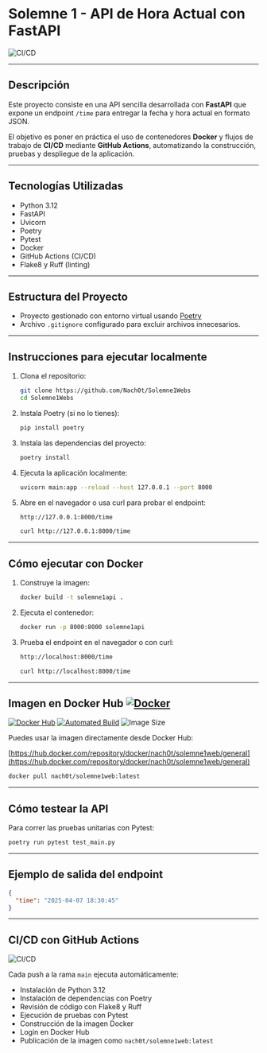# Solemne 1 - API de Hora Actual con FastAPI

![CI/CD](https://github.com/nach0t/solemne1web/actions/workflows/main.yml/badge.svg)

---

## Descripción

Este proyecto consiste en una API sencilla desarrollada con **FastAPI** que expone un endpoint `/time` para entregar la fecha y hora actual en formato JSON.

El objetivo es poner en práctica el uso de contenedores **Docker** y flujos de trabajo de **CI/CD** mediante **GitHub Actions**, automatizando la construcción, pruebas y despliegue de la aplicación.

---

## Tecnologías Utilizadas

- Python 3.12  
- FastAPI  
- Uvicorn  
- Poetry  
- Pytest  
- Docker  
- GitHub Actions (CI/CD)  
- Flake8 y Ruff (linting)  

---

## Estructura del Proyecto

- Proyecto gestionado con entorno virtual usando [Poetry](https://python-poetry.org/)
- Archivo `.gitignore` configurado para excluir archivos innecesarios.

---

## Instrucciones para ejecutar localmente

1. Clona el repositorio:

   ```bash
   git clone https://github.com/Nach0t/Solemne1Webs
   cd Solemne1Webs
   ```

2. Instala Poetry (si no lo tienes):

   ```bash
   pip install poetry
   ```

3. Instala las dependencias del proyecto:

   ```bash
   poetry install
   ```

4. Ejecuta la aplicación localmente:

   ```bash
   uvicorn main:app --reload --host 127.0.0.1 --port 8000
   ```

5. Abre en el navegador o usa curl para probar el endpoint:

   ```bash
   http://127.0.0.1:8000/time
   ```

   ```bash
   curl http://127.0.0.1:8000/time
   ```

---

## Cómo ejecutar con Docker

1. Construye la imagen:

   ```bash
   docker build -t solemne1api .
   ```

2. Ejecuta el contenedor:

   ```bash
   docker run -p 8000:8000 solemne1api
   ```

3. Prueba el endpoint en el navegador o con curl:

   ```bash
   http://localhost:8000/time
   ```

   ```bash
   curl http://localhost:8000/time
   ```

---

## Imagen en Docker Hub  [![Docker](https://img.shields.io/badge/Docker-2496ED?logo=docker&logoColor=fff)](#)

[![Docker Hub](https://img.shields.io/badge/Docker--Hub-nach0t%2Fsolemne1web-blue?style=for-the-badge&logo=docker)](https://hub.docker.com/r/nach0t/solemne1web)
[![Automated Build](https://img.shields.io/docker/automated/nach0t/solemne1web?style=for-the-badge)](https://hub.docker.com/r/nach0t/solemne1web)
![Image Size](https://img.shields.io/docker/image-size/nach0t/solemne1web/latest?style=for-the-badge)

Puedes usar la imagen directamente desde Docker Hub:

 [https://hub.docker.com/repository/docker/nach0t/solemne1web/general](https://hub.docker.com/repository/docker/nach0t/solemne1web/general)

```bash
docker pull nach0t/solemne1web:latest
```

---

## Cómo testear la API

Para correr las pruebas unitarias con Pytest:

```bash
poetry run pytest test_main.py
```

---

## Ejemplo de salida del endpoint

```json
{
  "time": "2025-04-07 18:30:45"
}
```

---

## CI/CD con GitHub Actions

![CI/CD](https://github.com/nach0t/solemne1web/actions/workflows/main.yml/badge.svg)

Cada push a la rama `main` ejecuta automáticamente:

- Instalación de Python 3.12  
- Instalación de dependencias con Poetry  
- Revisión de código con Flake8 y Ruff  
- Ejecución de pruebas con Pytest  
- Construcción de la imagen Docker  
- Login en Docker Hub  
- Publicación de la imagen como `nach0t/solemne1web:latest`  
